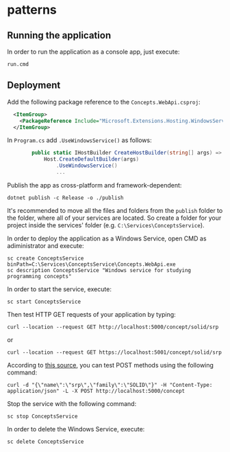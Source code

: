 # patterns

## Running the application 

In order to run the application as a console app, just execute: 
```
run.cmd
```

## Deployment 

Add the following package reference to the `Concepts.WebApi.csproj`:
```XML
  <ItemGroup>
    <PackageReference Include="Microsoft.Extensions.Hosting.WindowsServices" Version="3.1.0" />
  </ItemGroup>
```

In `Program.cs` add `.UseWindowsService()` as follows:
```C#
        public static IHostBuilder CreateHostBuilder(string[] args) =>
            Host.CreateDefaultBuilder(args)
                .UseWindowsService()
                ...
```

Publish the app as cross-platform and framework-dependent: 
```
dotnet publish -c Release -o ./publish
```

It's recommended to move all the files and folders from the `publish` folder to the folder, where all of your services are located. 
So create a folder for your project inside the services' folder (e.g. `C:\Services\ConceptsService`).

In order to deploy the application as a Windows Service, open CMD as adiministrator and execute: 
```
sc create ConceptsService binPath=C:\Services\ConceptsService\Concepts.WebApi.exe
sc description ConceptsService "Windows service for studying programming concepts"
```

In order to start the service, execute: 
```
sc start ConceptsService
```

Then test HTTP GET requests of your application by typing: 
```
curl --location --request GET http://localhost:5000/concept/solid/srp
```
or 
```
curl --location --request GET https://localhost:5001/concept/solid/srp
```

According to [this source](https://gist.github.com/subfuzion/08c5d85437d5d4f00e58), you can test POST methods using the following command: 
```
curl -d "{\"name\":\"srp\",\"family\":\"SOLID\"}" -H "Content-Type: application/json" -L -X POST http://localhost:5000/concept
```

Stop the service with the following command: 
```
sc stop ConceptsService
```

In order to delete the Windows Service, execute:
```
sc delete ConceptsService
```
